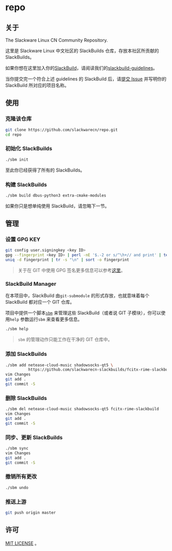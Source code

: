 # repo

## 关于

The Slackware Linux CN Community Repository.

这里是 Slackware Linux 中文社区的 SlackBuilds 仓库，存放本社区所贡献的 SlackBuilds。

如果你想在这里加入你的[SlackBuild](http://docs.slackware.com/slackware:slackbuild_scripts)，请阅读我们的[slackbuild-guidelines](https://github.com/slackwarecn/slackbuild-guidelines)。

当你提交完一个符合上述 guidelines 的 SlackBuild 后，请[提交 Issue](https://github.com/slackwarecn/repo/issues) 并写明你的 SlackBuild 所对应的项目名称。

## 使用

### 克隆该仓库

```bash
git clone https://github.com/slackwarecn/repo.git
cd repo
```

### 初始化 SlackBuilds

```bash
./sbm init
```

至此你已经获得了所有的 SlackBuilds。

### 构建 SlackBuilds

```bash
./sbm build dbus-python3 extra-cmake-modules
```

如果你只是想单纯使用 SlackBuild，请忽略下一节。

## 管理

### 设置 GPG KEY

```bash
git config user.signingkey <key ID>
gpg --fingerprint <key ID> | perl -nE '$.-2 or s/^\h+// and print' | tee -a fingerprint
uniq -d fingerprint | tr -s "\n" | sort -o fingerprint
```

> 关于在 GIT 中使用 GPG 签名更多信息可以参考[这里](http://arondight.me/2016/04/17/%E4%BD%BF%E7%94%A8GPG%E7%AD%BE%E5%90%8DGit%E6%8F%90%E4%BA%A4%E5%92%8C%E6%A0%87%E7%AD%BE/)。

### SlackBuild Manager

在本项目中，SlackBuild 由`git-submodule` 的形式存放，也就意味着每个 SlackBuild 都对应一个 GIT 仓库。

项目中提供一个脚本[`sbm`](sbm) 来管理这些 SlackBuild（或者说 GIT 子模块），你可以使用`help` 参数运行`sbm` 来查看更多信息。

```bash
./sbm help
```

> `sbm` 的管理动作只能工作在干净的 GIT 仓库中。

### 添加 SlackBuilds

```bash
./sbm add netease-cloud-music shadowsocks-qt5 \
          https://github.com/slackwarecn-slackbuilds/fcitx-rime-slackbuild
vim Changes
git add .
git commit -S

```

### 删除 SlackBuilds

```bash
./sbm del netease-cloud-music shadowsocks-qt5 fcitx-rime-slackbuild
vim Changes
git add .
git commit -S
```

### 同步、更新 SlackBuilds

```bash
./sbm sync
vim Changes
git add .
git commit -S
```

### 撤销所有更改

```bash
./sbm undo
```

### 推送上游

```bash
git push origin master
```

## 许可

[MIT LICENSE](LICENSE) 。
